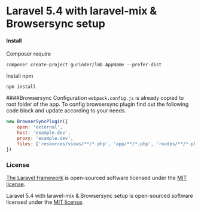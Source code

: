 # Laravel 5.4 with laravel-mix & Browsersync setup

#### Install
Composer require

	composer create-project gurinder/lmb AppName --prefer-dist
	
Install npm

	npm install
	
####Browsersync Configuration
`webpack.config.js` is already copied to root folder of the app. To config browsersync plugin find out the following code block and update according to your needs.

```javascript
new BrowserSyncPlugin({
	open: 'external',
	host: 'example.dev',
	proxy: 'example.dev',
	files: ['resources/views/**/*.php', 'app/**/*.php', 'routes/**/*.php']
})
```


### License
[The Laravel framework](https://github.com/laravel/laravel) is open-sourced software licensed under the [MIT license](http://opensource.org/licenses/MIT).

Laravel 5.4 with laravel-mix & Browsersync setup  is open-sourced software licensed under the [MIT license](http://opensource.org/licenses/MIT).